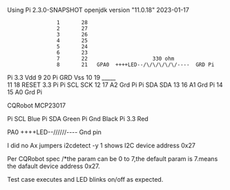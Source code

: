 
Using Pi 2.3.0-SNAPSHOT
openjdk version "11.0.18" 2023-01-17


                    1       28
                    2       27
                    3       26  
                    4       25
                    5       24
                    6       23
                    7       22                     330 ohm
                    8       21   GPA0  ++++LED--/\/\/\/\/\/----  GRD Pi
Pi 3.3          Vdd 9       20
Pi GRD          Vss 10      19   _____                      
                    11      18   RESET   3.3 Pi
Pi SCL          SCK 12      17   A2      Grd Pi
Pi SDA          SDA 13      16   A1      Grd Pi
                    14      15   A0      Grd Pi




CQRobot MCP23017

Pi SCL                      Blue
Pi SDA                      Green
Pi Gnd                      Black
Pi 3.3                      Red

PA0  ++++LED--/\/\/\/\/\/----  Gnd pin

I did no Ax jumpers  i2cdetect -y 1  shows I2C device address 0x27

Per CQRobot spec
/*the param can be 0 to 7,the default param is 7.means the dafault device address 0x27.

Test case executes and LED blinks on/off as expected.